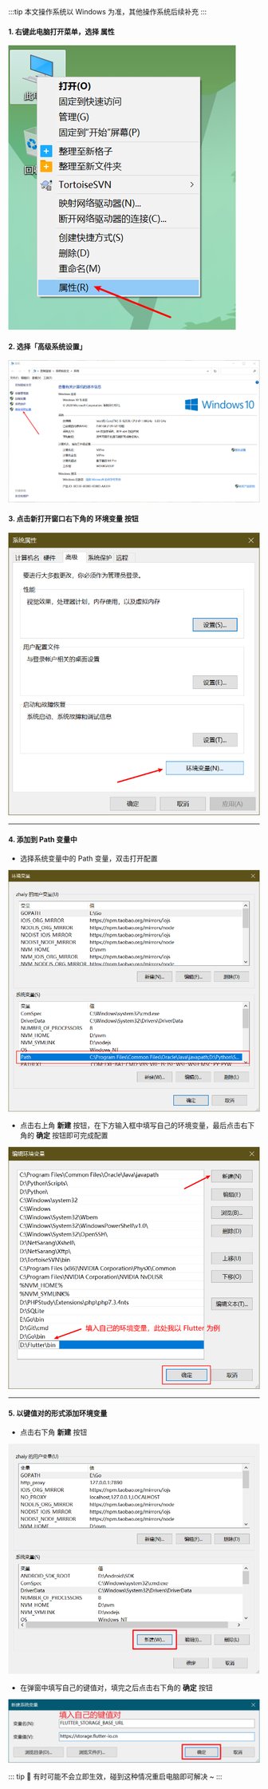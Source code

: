 :::tip
本文操作系统以 Windows 为准，其他操作系统后续补充
:::

#### 1. 右键此电脑打开菜单，选择 **属性**

![file](/images/配置环境变量/1.png)

#### 2. 选择「高级系统设置」

![file](/images/配置环境变量/2.png)

#### 3. 点击新打开窗口右下角的 **环境变量** 按钮

![file](/images/配置环境变量/3.png)

---

#### 4. 添加到 Path 变量中

- 选择系统变量中的 Path 变量，双击打开配置

![file](/images/配置环境变量/4.png)

- 点击右上角 **新建** 按钮，在下方输入框中填写自己的环境变量，最后点击右下角的 **确定** 按钮即可完成配置

![file](/images/配置环境变量/5.png)

---

#### 5. 以键值对的形式添加环境变量

- 点击右下角 **新建** 按钮

![file](/images/配置环境变量/6.png)

- 在弹窗中填写自己的键值对，填完之后点击右下角的 **确定** 按钮

![file](/images/配置环境变量/7.jpg)

::: tip
:bookmark: 有时可能不会立即生效，碰到这种情况重启电脑即可解决 ~
:::
